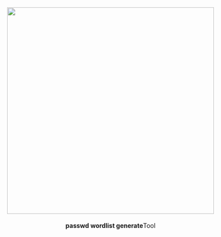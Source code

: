 <h2 align="center"> <img src="https://github.com/Student820/Wordlist-/blob/main/team vdd" width="470" /> </h2>

<p align="center">
<p align="center"><b>passwd wordlist generate</b <code>Tool</code></p>


